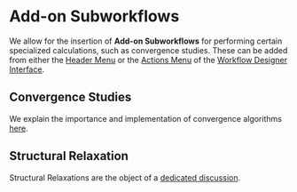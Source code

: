 # Add-on Subworkflows

We allow for the insertion of **Add-on Subworkflows** for performing certain specialized calculations, such as convergence studies. These can be added from either the [Header Menu](../../workflow-designer/header-menu.md#inserting-add-ons) or the [Actions Menu](../../workflow-designer/subworkflow-editor/actions-menu.md#insert-add-ons) of the [Workflow Designer Interface](../../workflow-designer/overview.md).

## Convergence Studies

We explain the importance and implementation of convergence algorithms [here](convergence-algorithms.md).

## Structural Relaxation

Structural Relaxations are the object of a [dedicated discussion](structural-relaxation.md).
